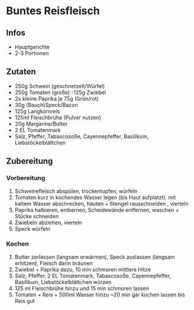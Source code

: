 # Buntes Reisfleisch

## Infos
- Hauptgerichte
- 2-3 Portionen

  
## Zutaten
- 250g Schwein (geschnetzelt/Würfel)
- 250g Tomaten (große)
 -125g Zwiebel
- 2x kleine Paprika je 75g (Grün/rot)
- 30g (Bauch)Speck/Bacon
- 125g Langkornreis
- 125ml Fleischbrühe (Pulver nutzen)
- 20g Margarine/Butter
- 2 EL Tomatenmark
- Salz, Pfeffer, Tabascosoße, Cayennepfeffer, Basilikum, Liebstöckelblättchen
  
## Zubereitung
### Vorbereitung
1. Schweinefleisch abspülen, trockentupfen, würfeln
2. Tomaten kurz in kochendes Wasser legen (bis Haut aufplatzt), mit kaltem Wasser abschrecken, häuten + Stengel rausschneiden , vierteln
3. Paprika halbieren, entkernen, Scheidewände entfernen, waschen + Stücke schneiden
4. Zwiebeln abziehen, vierteln
5. Speck würfeln

### Kochen
1. Butter zerlassen (langsam erwärmen), Speck auslassen (langsam erhitzen), Fleisch darin bräunen
2. Zwiebel + Paprika dazu, 10 min schmoren mittlere Hitze
3. Salz, Pfeffer, 2 EL Tomatenmark, Tabascosoße, Cayennepfeffer, Basilikum, Liebstöckelblättchen würzen
4. 125 ml Fleischbrühe hinzu und 15 min schmoren lassen
5. Tomaten + Reis + 500ml Wasser hinzu ~20 min gar kochen lassen bis Reis gut